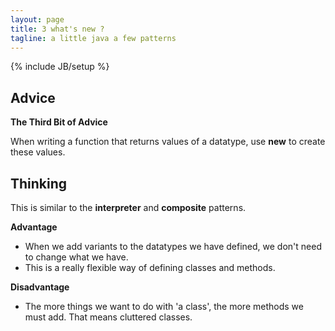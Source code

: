 ```yaml
---
layout: page
title: 3 what's new ?
tagline: a little java a few patterns
---
```

{% include JB/setup %}

## Advice

**The Third Bit of Advice**

When writing a function that returns values of a datatype, use **new** to create these values.

## Thinking

This is similar to the **interpreter** and **composite** patterns.

**Advantage**
- When we add variants to the datatypes we have defined, we don't need to change what we have.
- This is a really flexible way of defining classes and methods.

**Disadvantage**
- The more things we want to do with 'a class', the more methods we must add. That means cluttered classes.
